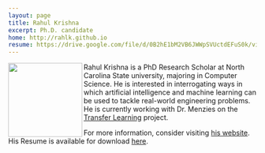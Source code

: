 ```yaml
---
layout: page
title: Rahul Krishna
excerpt: Ph.D. candidate
home: http://rahlk.github.io
resume: https://drive.google.com/file/d/0B2hE1bM2VB6JWWpSVUctdEFuS0k/view
---
```



<img align="left" width="150"
src="/img/rahlk.jpg">
Rahul Krishna is a PhD Research Scholar at North Carolina State university, majoring in Computer Science. He is interested in interrogating ways in which artificial intelligence and machine learning can be used to tackle real-world engineering problems. He is currently working with Dr. Menzies on the [Transfer Learning](/projects/) project.

For more information, consider visiting [his website](http://rahlk.github.io). His Resume is available for download [here](https://drive.google.com/file/d/0B2hE1bM2VB6JWWpSVUctdEFuS0k/view).
